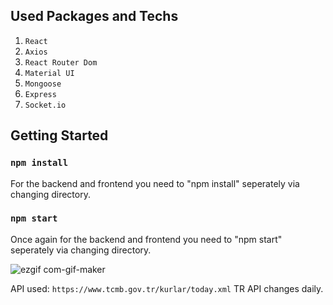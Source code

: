 ## Used Packages and Techs

1. `React`
2. `Axios`
3. `React Router Dom`
4. `Material UI`
5. `Mongoose`
6. `Express`
7. `Socket.io`

## Getting Started

### `npm install`
For the backend and frontend you need to "npm install" seperately via changing directory.
### `npm start`
Once again for the backend and frontend you need to "npm start" seperately via changing directory.

![ezgif com-gif-maker](https://user-images.githubusercontent.com/44974863/97154561-14ae7980-1785-11eb-981d-496d7fceabf0.gif)

API used: `https://www.tcmb.gov.tr/kurlar/today.xml` TR
API changes daily.




